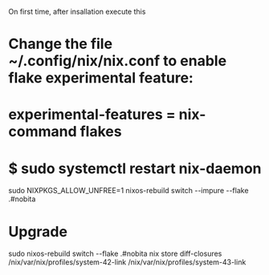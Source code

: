 On first time, after insallation execute this

# Change the file ~/.config/nix/nix.conf to enable flake experimental feature:
# experimental-features = nix-command flakes

# $ sudo systemctl restart nix-daemon

sudo NIXPKGS_ALLOW_UNFREE=1 nixos-rebuild switch --impure --flake .#nobita



# Upgrade
sudo nixos-rebuild switch --flake .#nobita
nix store diff-closures /nix/var/nix/profiles/system-42-link /nix/var/nix/profiles/system-43-link
